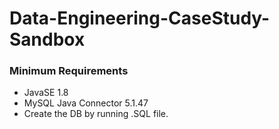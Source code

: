# Data-Engineering-CaseStudy-Sandbox

### Minimum Requirements
- JavaSE 1.8
- MySQL Java Connector 5.1.47
- Create the DB by running .SQL file.
